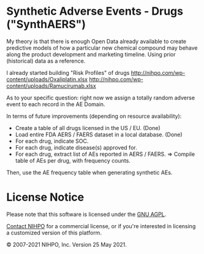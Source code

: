 # Synthetic Adverse Events - Drugs ("SynthAERS")



My theory is that there is enough Open Data already available to create predictive models of how a particular new chemical compound may behave along the product development and marketing timeline.
Using prior (historical) data as a reference.


I already started building "Risk Profiles" of drugs
http://nihpo.com/wp-content/uploads/Oxaliplatin.xlsx
http://nihpo.com/wp-content/uploads/Ramucirumab.xlsx



As to your specific question: right now we assign a totally random adverse event to each record in the AE Domain.


In terms of future improvements (depending on resource availability):
* Create a table of all drugs licensed in the US / EU. (Done)
* Load entire FDA AERS / FAERS dataset in a local database. (Done)
* For each drug, indicate SOC.
* For each drug, indicate disease(s) approved for.
* For each drug, extract list of AEs reported in AERS / FAERS.
  => Compile table of AEs per drug, with frequency counts.

Then, use the AE frequency table when generating synthetic AEs.



# License Notice
Please note that this software is licensed under the [GNU AGPL](https://www.gnu.org/licenses/why-affero-gpl.html).

[Contact NIHPO](mailto:Jose.Lacal@NIHPO.com?subject=GitHub%20inquiry.) for a commercial license, or if you're interested in licensing a customized version of this platform.

:copyright: 2007-2021 NIHPO, Inc.     Version 25 May 2021.